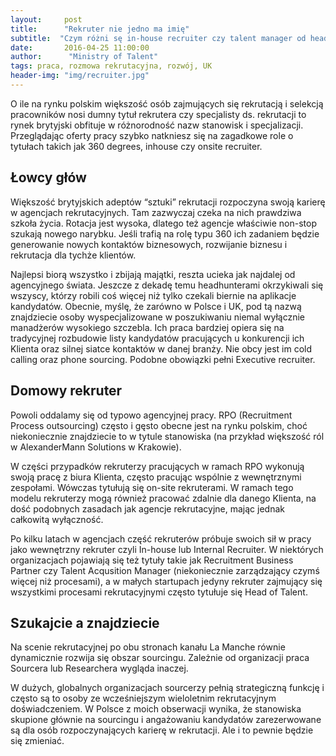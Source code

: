 ```yaml
---
layout:     post
title:      "Rekruter nie jedno ma imię"
subtitle:  "Czym różni sę in-house recruiter czy talent manager od headhuntera? Dziś o tym czy tytuł ma znaczenie."
date:       2016-04-25 11:00:00 
author:      "Ministry of Talent"
tags: praca, rozmowa rekrutacyjna, rozwój, UK
header-img: "img/recruiter.jpg"
---
```

O ile na rynku polskim większość osób zajmujących się rekrutacją i selekcją pracowników nosi dumny tytuł rekrutera czy specjalisty ds. rekrutacji to rynek brytyjski obfituje w różnorodność nazw stanowisk i specjalizacji. Przeglądając oferty pracy szybko natkniesz się na zagadkowe role o tytułach takich jak 360 degrees, inhouse czy onsite recruiter.

<h2 class="section-heading">Łowcy głów</h2>

Większość brytyjskich adeptów “sztuki” rekrutacji rozpoczyna swoją karierę w agencjach rekrutacyjnych. Tam zazwyczaj czeka na nich prawdziwa szkoła życia. Rotacja jest wysoka, dlatego też agencje właściwie non-stop szukają nowego narybku. Jeśli trafią na rolę typu 360 ich zadaniem będzie generowanie nowych kontaktów biznesowych, rozwijanie biznesu i rekrutacja dla tychże klientów.

Najlepsi biorą wszystko i zbijają majątki, reszta ucieka jak najdalej od agencyjnego świata.
Jeszcze z dekadę temu headhunterami okrzykiwali się wszyscy, którzy robili coś więcej niż tylko czekali biernie na aplikacje kandydatów. Obecnie, myślę, że zarówno w Polsce i UK, pod tą nazwą znajdziecie osoby wyspecjalizowane w poszukiwaniu niemal wyłącznie manadżerów wysokiego szczebla. Ich praca bardziej opiera się na tradycyjnej rozbudowie listy kandydatów pracujących u konkurencji ich Klienta oraz silnej siatce kontaktów w danej branży. Nie obcy jest im cold calling oraz phone sourcing. Podobne obowiązki pełni Executive recruiter.


<h2 class="section-heading">Domowy rekruter</h2>

Powoli oddalamy się od typowo agencyjnej pracy. RPO (Recruitment Process outsourcing) często i gęsto obecne jest na rynku polskim, choć niekoniecznie znajdziecie to w tytule stanowiska (na przykład większość ról w AlexanderMann Solutions w Krakowie).

W części przypadków rekruterzy pracujących w ramach RPO wykonują swoją pracę z biura Klienta, często pracując wspólnie z wewnętrznymi zespołami.
Wówczas tytułują się on-site rekruterami. W ramach tego modelu rekruterzy mogą również pracować zdalnie dla danego Klienta, na dość podobnych zasadach jak agencje rekrutacyjne, mając jednak całkowitą wyłączność.

Po kilku latach w agencjach część rekruterów próbuje swoich sił w pracy jako wewnętrzny rekruter czyli In-house lub Internal Recruiter. W niektórych organizacjach pojawiają się też tytuły takie jak Recruitment Business Partner czy Talent Acqusition Manager (niekoniecznie zarządzający czymś więcej niż procesami), a w małych startupach jedyny rekruter zajmujący się wszystkimi procesami rekrutacyjnymi często tytułuje się Head of Talent.


<h2 class="section-heading">Szukajcie a znajdziecie</h2>

Na scenie rekrutacyjnej po obu stronach kanału La Manche równie dynamicznie rozwija się obszar sourcingu. Zależnie od organizacji praca Sourcera lub Researchera wygląda inaczej.

W dużych, globalnych organizacjach sourcerzy pełnią strategiczną funkcję
i często są to osoby ze wcześniejszym wieloletnim rekrutacyjnym doświadczeniem. W Polsce z moich obserwacji wynika, że stanowiska skupione głównie na sourcingu i angażowaniu kandydatów zarezerwowane są dla osób rozpoczynających karierę w rekrutacji. Ale i to pewnie będzie się zmieniać.



                    